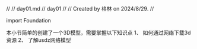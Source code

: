 //
//  day01.md
//  day01
//
//  Created by 格林 on 2024/8/29.
//

import Foundation

本小节简单的创建了一个3D模型，需要掌握以下知识点
1、 如何通过网络下载3d资源
2、 了解usdz网络模型
